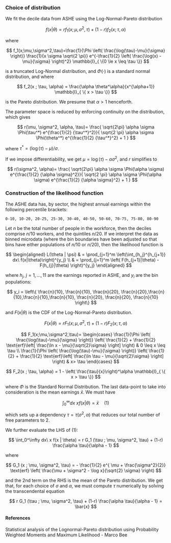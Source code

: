 ### Choice of distribution

We fit the decile data from ASHE using the Log-Normal-Pareto distribution

$$
f(x | \theta) = r f_1 (x ; \mu, \sigma^2, \tau) + (1-r) f_2(x; \tau, \alpha)
$$

where

$$
f_1(x;\mu,\sigma^2,\tau)=\frac{1}{\Phi \left( \frac{\log(\tau)-\mu}{\sigma} \right)} \frac{1}{x \sigma \sqrt{2 \pi}} e^{-\frac{1}{2} \left( \frac{\log(x) - \mu}{\sigma} \right)^2} \mathbb{I}_{ \{0 \le x \leq \tau \}} 
$$

is a truncated Log-Normal distribution, and $\Phi(\cdot)$ is a standard normal distribution, and where

$$
f_2(x ; \tau, \alpha) = \frac{\alpha \theta^\alpha}{x^{\alpha+1}} \mathbb{I}_{ \{ x > \tau \}} 
$$

is the Pareto distribution. We presume that $\alpha > 1$ henceforth.

The parameter space is reduced by enforcing continuity on the distribution, which gives

$$
r(\mu, \sigma^2, \alpha, \tau)= \frac{ \sqrt{2\pi} \alpha \sigma \Phi(\tau^*) e^{\frac{1}{2} {\tau^*}^2}}{ \sqrt{2 \pi} \alpha \sigma \Phi(\theta^*) e^{\frac{1}{2} {\tau^*}^2} + 1 }
$$

where $\tau^* = (\log(\tau) - \mu)/\sigma$.

If we impose differentiability, we get $\mu = \log(\tau) - \alpha \sigma^2$, and $r$ simplifies to

$$
r(\sigma^2, \alpha)= \frac{ \sqrt{2\pi} \alpha \sigma \Phi(\alpha \sigma) e^{\frac{1}{2} {\alpha \sigma}^2}}{ \sqrt{2 \pi} \alpha \sigma \Phi(\alpha \sigma) e^{\frac{1}{2} {\alpha \sigma}^2} + 1 }
$$

### Construction of the likelihood function

The ASHE data has, by sector, the highest annual earnings within the following percentile brackets:

```
0-10, 10-20, 20-25, 25-30, 30-40, 40-50, 50-60, 70-75, 75-80, 80-90
```

Let $n$ be the total number of people in the workforce, then the deciles comprise $n/10$ workers, and the quintiles $n/20$. If we interpret the data as binned microdata (where the bin boundaries have been adjusted so that bins have either populations of $n/10$ or $n/20$), then the likelihood function is

$$
\begin{aligned}
L(\theta | \psi) & = \prod_{j=1}^m \left(\int_{h_j}^{h_{j+1}} dx\ f(x|\theta)\right)^{y_j} \\
& = \prod_{j=1}^m \left( F(h_{j+1}|\theta) - F(h_{j}|\theta) \right)^{y_j}
\end{aligned}
$$

where $h_j,\ j=1,\dots,11$ are the earnings reported in ASHE, and $y_i$ are the bin populations:

$$
y_i = \left\{  \frac{n}{10}, \frac{n}{10}, \frac{n}{20}, \frac{n}{20},\frac{n}{10},\frac{n}{10},\frac{n}{10}, \frac{n}{20}, \frac{n}{20}, \frac{n}{10} \right\}
$$

and $F(x |\theta)$ is the CDF of the Log-Normal-Pareto distribution.

$$
F(x | \theta) = r F_1 (x ; \mu, \sigma^2, \tau) + (1-r) F_2(x; \tau, \alpha)
$$

$$
F_1(x;\mu,\sigma^2,\tau)= \begin{cases}
\frac{1}{\Phi \left( \frac{\log(\tau)-\mu}{\sigma} \right)} \left( \frac{1}{2} + \frac{1}{2} \text{erf}\left[ \frac{\ln x - \mu}{\sqrt{2}\sigma} \right] \right)  &  0  \leq x \leq \tau  \\
\frac{1}{\Phi \left( \frac{\log(\tau)-\mu}{\sigma} \right)} \left( \frac{1}{2} + \frac{1}{2} \text{erf}\left[ \frac{\ln \tau - \mu}{\sqrt{2}\sigma} \right] \right) &  x> \tau 
\end{cases}
$$

$$
F_2(x ; \tau, \alpha) = 1 - \left( \frac{\tau}{x}\right)^\alpha  \mathbb{I}_{ \{ x  > \tau \}} 
$$

where $\Phi$ is the Standard Normal Distribution. The last data-point to take into consideration is the mean earnings $\bar{x}$. We must have

$$
\int_0^\infty dx\ x f(x | \theta) = \bar{x} \quad (1)
$$

which sets up a dependency $\tau = \tau(\sigma^2, \alpha )$ that reduces our total number of free parameters to 2.

We further evaluate the LHS of (1):

$$
\int_0^\infty dx\ x f(x | \theta)  =  r G_1 (\tau ; \mu, \sigma^2, \tau) + (1-r) \frac{\alpha \tau}{\alpha - 1}
$$

where

$$
G_1 (x ; \mu, \sigma^2, \tau) = - \frac{1}{2} e^{ \mu + \frac{\sigma^2}{2}} \text{erf} \left( \frac{\mu + \sigma^2 - \log x}{\sqrt{2} \sigma} \right)
$$

and the 2nd term on the RHS is the mean of the Pareto distribution. We get that, for each choice of $\sigma$ and $\alpha$, we must compute $\tau$ numerically by solving the transcendental equation

$$
r G_1 (\tau ; \mu, \sigma^2, \tau) + (1-r) \frac{\alpha \tau}{\alpha - 1} = \bar{x}
$$


#### References

Statistical analysis of the Lognormal-Pareto distribution using Probability Weighted Moments and Maximum Likelihood - Marco Bee

<!--stackedit_data:
eyJoaXN0b3J5IjpbMTAzNzk0NjAyMiwtNzU3MzM3NjA3LDEzOT
EyOTY4NDQsMjA1MjMwNTExOCwtNTE1MzE4Nzk0LC0yMjIxNDgz
MzcsLTEyNTY3NDYzNzYsLTE2MjA5NTAxNjcsLTE4ODk1MjM2MD
AsLTM2NzIxODE0MywtMTEwMzczMjA1NywxMTE0NzAyNjExLC0y
MDYyNzIwMDczXX0=
-->